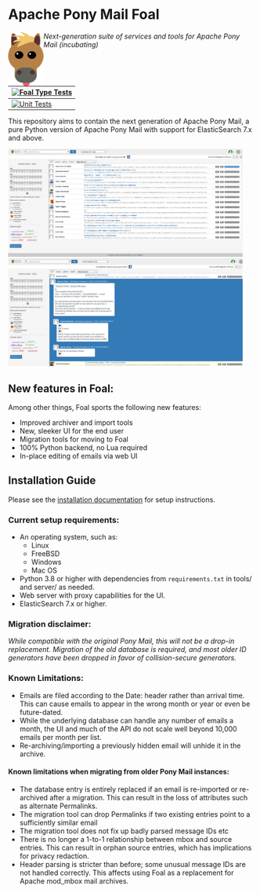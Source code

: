 # Apache Pony Mail Foal
<img src="https://github.com/apache/incubator-ponymail-foal/blob/master/webui/images/foal.png" width="72" align="left"/>

_Next-generation suite of services and tools for Apache Pony Mail (incubating)_

| [![Foal Type Tests](https://github.com/apache/incubator-ponymail-foal/actions/workflows/type-tests.yml/badge.svg)](https://github.com/apache/incubator-ponymail-foal/actions/workflows/type-tests.yml) |
|-------|
| [![Unit Tests](https://github.com/apache/incubator-ponymail-foal/actions/workflows/unittest.yml/badge.svg)](https://github.com/apache/incubator-ponymail-foal/actions/workflows/unittest.yml) |


This repository aims to contain the next generation of Apache Pony Mail,
a pure Python version of Apache Pony Mail with support for ElasticSearch 
7.x and above.

<img src="https://github.com/apache/incubator-ponymail-foal/blob/master/webui/images/foal-demo1.png" style="width: 95%"/>

<img src="https://github.com/apache/incubator-ponymail-foal/blob/master/webui/images/foal-demo2.png" style="width: 95%"/>


## New features in Foal:
Among other things, Foal sports the following new features:

* Improved archiver and import tools
* New, sleeker UI for the end user
* Migration tools for moving to Foal
* 100% Python backend, no Lua required
* In-place editing of emails via web UI

## Installation Guide
Please see the [installation documentation](INSTALL.md) for setup instructions.

### Current setup requirements:

* An operating system, such as:
  * Linux
  * FreeBSD
  * Windows
  * Mac OS
* Python 3.8 or higher with dependencies from `requirements.txt` in tools/ and server/ as needed.
* Web server with proxy capabilities for the UI.
* ElasticSearch 7.x or higher.


### Migration disclaimer:
_While compatible with the original Pony Mail, this will not be a drop-in replacement.
Migration of the old database is required, and most older ID generators have 
been dropped in favor of collision-secure generators._

### Known Limitations:
* Emails are filed according to the Date: header rather than arrival time.
  This can cause emails to appear in the wrong month or year or even be future-dated.
* While the underlying database can handle any number of emails a month, 
  the UI and much of the API do not scale well beyond 10,000 emails per month per list.
* Re-archiving/importing a previously hidden email will unhide it in the archive.

#### Known limitations when migrating from older Pony Mail instances:
* The database entry is entirely replaced if an email is re-imported or re-archived after a migration.
  This can result in the loss of attributes such as alternate Permalinks.
* The migration tool can drop Permalinks if two existing entries point to a sufficiently similar email
* The migration tool does not fix up badly parsed message IDs etc
* There is no longer a 1-to-1 relationship between mbox and source entries.
  This can result in orphan source entries, which has implications for privacy redaction.
* Header parsing is stricter than before; some unusual message IDs are not handled correctly.
  This affects using Foal as a replacement for Apache mod_mbox mail archives.
